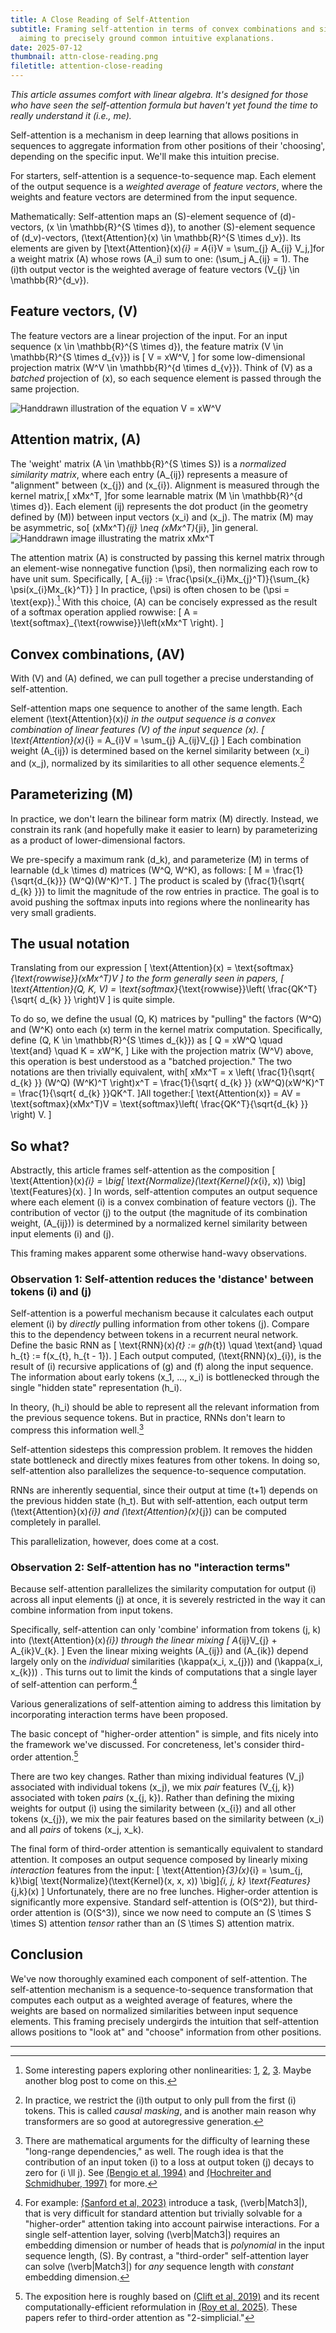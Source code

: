 ```yaml
---
title: A Close Reading of Self-Attention
subtitle: Framing self-attention in terms of convex combinations and similarity matrices,
  aiming to precisely ground common intuitive explanations.
date: 2025-07-12
thumbnail: attn-close-reading.png
filetitle: attention-close-reading
---
```

*This article assumes comfort with linear algebra. It's designed for those who have seen the self-attention formula but haven't yet found the time to really understand it (i.e., me).*


Self-attention is a mechanism in deep learning that allows positions in sequences to aggregate information from other positions of their 'choosing', depending on the specific input. We'll make this intuition precise.


For starters, self-attention is a sequence-to-sequence map. Each element of the output sequence is a *weighted average* of *feature vectors*, where the weights and feature vectors are determined from the input sequence.


Mathematically: Self-attention maps an \(S\)-element sequence of \(d\)-vectors, \(x \in \mathbb{R}^{S \times d}\), to another \(S\)-element sequence of \(d_v\)-vectors, \(\text{Attention}(x) \in \mathbb{R}^{S \times d_v}\). Its elements are given by \[\text{Attention}(x)_{i} = A_{i}V = \sum_{j} A_{ij} V_j,\]for a weight matrix \(A\) whose rows \(A_i\) sum to one: \(\sum_j A_{ij} = 1\). The \(i\)th output vector is the weighted average of feature vectors \(V_{j} \in \mathbb{R}^{d_v}\).


## Feature vectors, \(V\)
The feature vectors are a linear projection of the input. For an input sequence \(x \in \mathbb{R}^{S \times d}\), the feature matrix \(V \in \mathbb{R}^{S \times d_{v}}\) is
\[
V = xW^V,
\]
for some low-dimensional projection matrix \(W^V \in \mathbb{R}^{d \times d_{v}}\). Think of \(V\) as a *batched* projection of \(x\), so each sequence element is passed through the same projection.


![Handdrawn illustration of the equation V = xW^V]({{site.url}}/assets/img/attn-close-reading-V.png)


## Attention matrix, \(A\)
The 'weight' matrix \(A \in \mathbb{R}^{S \times S}\) is a *normalized similarity matrix*, where each entry \(A_{ij}\) represents a measure of "alignment" between \(x_{j}\) and \(x_{i}\). Alignment is measured through the kernel matrix,\[
xMx^T,
\]for some learnable matrix \(M \in \mathbb{R}^{d \times d}\). Each element \(ij\) represents the dot product (in the geometry defined by \(M\)) between input vectors \(x_i\) and \(x_j\). The matrix \(M\) may be asymmetric, so\[
(xMx^T)_{ij} \neq (xMx^T)_{ji},
\]in general. 
![Handdrawn image illustrating the matrix xMx^T]({{site.url}}/assets/img/attn-close-reading-xMx.png)


The attention matrix \(A\) is constructed by passing this kernel matrix through an element-wise nonnegative function \(\psi\), then normalizing each row to have unit sum. Specifically,
\[
A_{ij} := \frac{\psi(x_{i}Mx_{j}^T)}{\sum_{k} \psi(x_{i}Mx_{k}^T)}
\]
In practice, \(\psi\) is often chosen to be \(\psi = \text{exp}\).[^1] With this choice, \(A\) can be concisely expressed as the result of a softmax operation applied rowwise: \[
A = \text{softmax}_{\text{rowwise}}\left(xMx^T \right).
\]


## Convex combinations, \(AV\)
With \(V\) and \(A\) defined, we can pull together a precise understanding of self-attention.


Self-attention maps one sequence to another of the same length. Each element \(\text{Attention}(x)_i\) in the output sequence is a convex combination of linear features \(V\) of the input sequence \(x\).
\[
\text{Attention}(x)_{i} = A_{i}V = \sum_{j} A_{ij}V_{j}
\]
Each combination weight \(A_{ij}\) is determined based on the kernel similarity between \(x_i\) and \(x_j\), normalized by its similarities to all other sequence elements.[^2]


## Parameterizing \(M\)
In practice, we don't learn the bilinear form matrix \(M\) directly. Instead, we constrain its rank (and hopefully make it easier to learn) by parameterizing as a product of lower-dimensional factors.


We pre-specify a maximum rank \(d_k\), and parameterize \(M\) in terms of learnable \(d_k \times d\) matrices \(W^Q, W^K\), as follows:
\[
M = \frac{1}{\sqrt{d_{k}}} (W^Q)(W^K)^T.
\]
The product is scaled by \(\frac{1}{\sqrt{ d_{k} }}\) to limit the magnitude of the row entries in practice. The goal is to avoid pushing the softmax inputs into regions where the nonlinearity has very small gradients.


## The usual notation
Translating from our expression
\[
\text{Attention}(x) = \text{softmax}_{\text{rowwise}}(xMx^T)V
\]
to the form generally seen in papers,
\[
\text{Attention}(Q, K, V) = \text{softmax}_{\text{rowwise}}\left( \frac{QK^T}{\sqrt{ d_{k} }} \right)V
\]
is quite simple.


To do so, we define the usual \(Q, K\) matrices by "pulling" the factors \(W^Q\) and \(W^K\) onto each \(x\) term in the kernel matrix computation. Specifically, define \(Q, K \in \mathbb{R}^{S \times d_{k}}\) as
\[
Q = xW^Q \quad \text{and} \quad K = xW^K,
\]
Like with the projection matrix \(W^V\) above, this operation is best understood as a "batched projection." The two notations are then trivially equivalent, with\[
xMx^T = x \left(  \frac{1}{\sqrt{ d_{k} }} (W^Q) (W^K)^T \right)x^T = \frac{1}{\sqrt{ d_{k} }} (xW^Q)(xW^K)^T = \frac{1}{\sqrt{ d_{k} }}QK^T.
\]All together:\[
\text{Attention(x)} = AV = \text{softmax}(xMx^T)V = 
\text{softmax}\left( \frac{QK^T}{\sqrt{d_{k} }} \right) V.
\]


## So what?
Abstractly, this article frames self-attention as the composition
\[
\text{Attention}(x)_{i} = \big[ \text{Normalize}(\text{Kernel}(x_{i}, x)) \big] \text{Features}(x).
\]
In words, self-attention computes an output sequence where each element \(i\) is a convex combination of feature vectors \(j\). The contribution of vector \(j\) to the output (the magnitude of its combination weight, \(A_{ij}\)) is determined by a normalized kernel similarity between input elements \(i\) and \(j\).


This framing makes apparent some otherwise hand-wavy observations.


### Observation 1: Self-attention reduces the 'distance' between tokens \(i\) and \(j\)
Self-attention is a powerful mechanism because it calculates each output element \(i\) by *directly* pulling information from other tokens \(j\). Compare this to the dependency between tokens in a recurrent neural network. Define the basic RNN as
\[
  \text{RNN}(x)_{t} := g(h_{t}) \quad \text{and} \quad
 h_{t} := f(x_{t}, h_{t - 1}).
\]
Each output computed, \(\text{RNN}(x)_{i}\), is the result of \(i\) recursive applications of \(g\) and \(f\) along the input sequence. The information about early tokens \(x_1, ..., x_i\) is bottlenecked through the single "hidden state" representation \(h_i\).


In theory, \(h_i\) should be able to represent all the relevant information from the previous sequence tokens. But in practice, RNNs don't learn to compress this information well.[^3]


Self-attention sidesteps this compression problem. It removes the hidden state bottleneck and directly mixes features from other tokens. In doing so, self-attention also parallelizes the sequence-to-sequence computation.


RNNs are inherently sequential, since their output at time \(t+1\) depends on the previous hidden state \(h_t\). But with self-attention, each output term \(\text{Attention}(x)_{i}\) and \(\text{Attention}(x)_{j}\) can be computed completely in parallel.


This parallelization, however, does come at a cost.


### Observation 2: Self-attention has no "interaction terms"
Because self-attention parallelizes the similarity computation for output \(i\) across all input elements \(j\) at once, it is severely restricted in the way it can combine information from input tokens.


Specifically, self-attention can only 'combine' information from tokens \(j, k\) into \(\text{Attention}(x)_{i}\) through the linear mixing
\[
A_{ij}V_{j} + A_{ik}V_{k}.
\]
Even the linear mixing weights \(A_{ij}\) and \(A_{ik}\) depend largely only on the *individual* similarities \(\kappa(x_i, x_{j})\) and \(\kappa(x_i, x_{k})\) . This turns out to limit the kinds of computations that a single layer of self-attention can perform.[^4]


Various generalizations of self-attention aiming to address this limitation by incorporating interaction terms have been proposed.


The basic concept of "higher-order attention" is simple, and fits nicely into the framework we've discussed. For concreteness, let's consider third-order attention.[^5]


There are two key changes. Rather than mixing individual features \(V_j\) associated with individual tokens \(x_j\), we mix *pair* features \(V_{j, k}\) associated with token *pairs* \(x_{j, k}\). Rather than defining the mixing weights for output \(i\) using the similarity between \(x_{i}\) and all other tokens \(x_{j}\), we mix the pair features based on the similarity between \(x_i\) and all *pairs* of tokens \(x_j, x_k\).


The final form of third-order attention is semantically equivalent to standard attention. It composes an output sequence composed by linearly mixing *interaction* features from the input:
\[
\text{Attention}_{3}(x)_{i} = \sum_{j, k}\big[ \text{Normalize}(\text{Kernel}(x, x, x)) \big]_{i, j, k} \text{Features}_{j,k}(x)
\]
Unfortunately, there are no free lunches. Higher-order attention is significantly more expensive. Standard self-attention is \(O(S^2)\), but third-order attention is \(O(S^3)\), since we now need to compute an \(S \times S \times S\) attention *tensor* rather than an \(S \times S\) attention matrix.


## Conclusion
We've now thoroughly examined each component of self-attention. The self-attention mechanism is a sequence-to-sequence transformation that computes each output as a weighted average of features, where the weights are based on normalized similarities between input sequence elements. This framing precisely undergirds the intuition that self-attention allows positions to "look at" and "choose" information from other positions.



----

[^1]: Some interesting papers exploring other nonlinearities: [1](https://arxiv.org/abs/2202.08791), [2](https://arxiv.org/abs/2409.04431), [3](https://arxiv.org/abs/2309.08586). Maybe another blog post to come on this.


[^2]: In practice, we restrict the \(i\)th output to only pull from the first \(i\) tokens. This is called *causal masking*, and is another main reason why transformers are so good at autoregressive generation.


[^3]: There are mathematical arguments for the difficulty of learning these "long-range dependencies," as well. The rough idea is that the contribution of an input token \(i\) to a loss at output token \(j\) decays to zero for \(i \ll j\). See [(Bengio et al, 1994)](https://ieeexplore.ieee.org/author/37323338000) and [(Hochreiter and Schmidhuber, 1997)](https://www.bioinf.jku.at/publications/older/2604.pdf) for more.


[^4]: For example: [(Sanford et al, 2023)](https://arxiv.org/abs/2306.02896) introduce a task, \(\verb|Match3|\), that is very difficult for standard attention but trivially solvable for a "higher-order" attention taking into account pairwise interactions. For a single self-attention layer, solving \(\verb|Match3|\) requires an embedding dimension or number of heads that is *polynomial* in the input sequence length, \(S\). By contrast, a "third-order" self-attention layer can solve \(\verb|Match3|\) for *any* sequence length with *constant* embedding dimension.


[^5]: The exposition here is roughly based on [(Clift et al, 2019)](https://arxiv.org/abs/1909.00668) and its recent computationally-efficient reformulation in [(Roy et al, 2025)](https://arxiv.org/abs/2507.02754). These papers refer to third-order attention as "2-simplicial."

